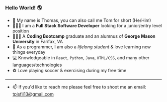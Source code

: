 ### Hello World! 🌎

- 👋 My name is Thomas, you can also call me Tom for short (He/Him) 
- 👨🏽‍💻 I am a **Full Stack Software Developer** looking for a junior/entry level position
- 👨🏽‍🎓 A **Coding Bootcamp** graduate and an alumnus of **George Mason University** in Farifax, VA
- 🧠 As a programmer, I am also a *lifelong student* & love learning new things everyday 
- 💻 Knowledgeable in `React`, `Python`, `Java`, `HTML/CSS`, and many other languages/technologies
- ⚽️ Love playing soccer & exercising during my free time 
---
- 📫 If you'd like to reach me please feel free to shoot me an email: tpisfil13@gmail.com

